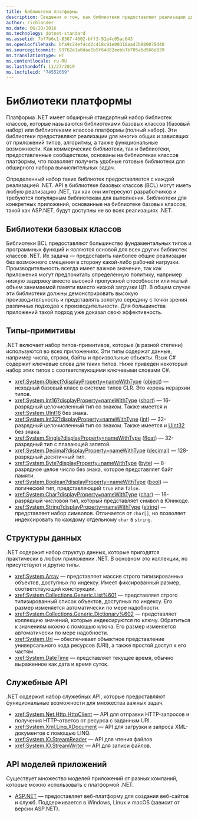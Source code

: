 ```yaml
---
title: Библиотеки платформы
description: Сведения о том, как библиотеки предоставляют реализации для многих общих и зависящих от приложений типов, алгоритмы, а также функциональные возможности.
author: richlander
ms.date: 06/20/2016
ms.technology: dotnet-standard
ms.assetid: 7b77b6c1-8367-4602-bff3-91e4c05ac643
ms.openlocfilehash: bfa9c24ef4cd2c418c91e00318aa47b889078d40
ms.sourcegitcommit: 93762e1a0dae1b5f64d82eebb7b705a6d566d839
ms.translationtype: HT
ms.contentlocale: ru-RU
ms.lasthandoff: 11/27/2019
ms.locfileid: "74552659"
---
```

# <a name="framework-libraries"></a>Библиотеки платформы

Платформа .NET имеет обширный стандартный набор библиотек классов, которые называются библиотеками базовых классов (базовый набор) или библиотеками классов платформы (полный набор). Эти библиотеки предоставляют реализации для многих общих и зависящих от приложений типов, алгоритмы, а также функциональные возможности. Как коммерческие библиотеки, так и библиотеки, предоставленные сообществом, основаны на библиотеках классов платформы, что позволяет получить удобные готовые библиотеки для обширного набора вычислительных задач.

Определенный набор таких библиотек предоставляется с каждой реализацией .NET. API в библиотеке базовых классов (BCL) могут иметь любую реализацию .NET, так как они интересуют разработчиков и требуются популярным библиотекам для выполнения. Библиотеки для конкретных приложений, основанные на библиотеке базовых классов, такой как ASP.NET, будут доступны не во всех реализациях .NET.

## <a name="base-class-libraries"></a>Библиотеки базовых классов

Библиотеки BCL предоставляют большинство фундаментальных типов и программных функций и являются основой для всех других библиотек классов .NET. Их задача — предоставить наиболее общие реализации без возможного смещения в сторону какой-либо рабочей нагрузки. Производительность всегда имеет важное значение, так как приложения могут предпочитать определенную политику, например низкую задержку вместо высокой пропускной способности или малый объем занимаемой памяти вместо низкой загрузки ЦП. В общем случае эти библиотеки должны демонстрировать высокую производительность и представлять золотую середину с точки зрения различных подходов к производительности. Для большинства приложений такой подход уже доказал свою эффективность.

## <a name="primitive-types"></a>Типы-примитивы

.NET включает набор типов-примитивов, которые (в разной степени) используются во всех приложениях. Эти типы содержат данные, например числа, строки, байты и произвольные объекты. Язык C# содержит ключевые слова для таких типов. Ниже приведен некоторый набор этих типов с соответствующими ключевыми словами C#.

* <xref:System.Object?displayProperty=nameWithType> ([object](../csharp/language-reference/builtin-types/reference-types.md#the-object-type)) — исходный базовый класс в системе типов CLR. Это корень иерархии типов.
* <xref:System.Int16?displayProperty=nameWithType> ([short](../csharp/language-reference/builtin-types/integral-numeric-types.md)) — 16-разрядный целочисленный тип со знаком. Также имеется и <xref:System.UInt16> без знака.
* <xref:System.Int32?displayProperty=nameWithType> ([int](../csharp/language-reference/builtin-types/integral-numeric-types.md)) — 32-разрядный целочисленный тип со знаком. Также имеется и [UInt32](../csharp/language-reference/builtin-types/integral-numeric-types.md) без знака.
* <xref:System.Single?displayProperty=nameWithType> ([float](../csharp/language-reference/builtin-types/floating-point-numeric-types.md)) — 32-разрядный тип с плавающей запятой.
* <xref:System.Decimal?displayProperty=nameWithType> ([decimal](../csharp/language-reference/builtin-types/floating-point-numeric-types.md)) — 128-разрядный десятичный тип.
* <xref:System.Byte?displayProperty=nameWithType> ([byte](../csharp/language-reference/builtin-types/integral-numeric-types.md)) — 8-разрядное целое число без знака, которое представляет байт памяти.
* <xref:System.Boolean?displayProperty=nameWithType> ([bool](../csharp/language-reference/builtin-types/bool.md)) — логический тип, представляющий `true` или `false`.
* <xref:System.Char?displayProperty=nameWithType> ([char](../csharp/language-reference/builtin-types/char.md)) — 16-разрядный числовой тип, который представляет символ в Юникоде.
* <xref:System.String?displayProperty=nameWithType> ([string](../csharp/language-reference/builtin-types/reference-types.md#the-string-type)) — представляет набор символов. Отличается от `char[]`, но позволяет индексировать по каждому отдельному `char` в `string`.

## <a name="data-structures"></a>Структуры данных

.NET содержит набор структур данных, которые пригодятся практически в любом приложении .NET. В основном это коллекции, но присутствуют и другие типы.

* <xref:System.Array> — представляет массив строго типизированных объектов, доступных по индексу. Имеет фиксированный размер, соответствующий конструкции.
* <xref:System.Collections.Generic.List%601> — представляет строго типизированный список объектов, доступных по индексу. Его размер изменяется автоматически по мере надобности.
* <xref:System.Collections.Generic.Dictionary%602> — представляет коллекцию значений, которые индексируются по ключу. Обратиться к значениям можно с помощью ключа. Его размер изменяется автоматически по мере надобности.
* <xref:System.Uri> — обеспечивает объектное представление универсального кода ресурсов (URI), а также простой доступ к его частям.
* <xref:System.DateTime> — представляет текущее время, обычно выраженное как дата и время суток.

## <a name="utility-apis"></a>Служебные API

.NET содержит набор служебных API, которые предоставляют функциональные возможности для множества важных задач.

* <xref:System.Net.Http.HttpClient> — API для отправки HTTP-запросов и получения HTTP-ответов от ресурса с заданным URI.
* <xref:System.Xml.Linq.XDocument> — API для загрузки и запроса XML-документов с помощью LINQ.
* <xref:System.IO.StreamReader> — API для чтения файлов. 
* <xref:System.IO.StreamWriter> — API для записи файлов.

## <a name="app-model-apis"></a>API моделей приложений

Существует множество моделей приложений от разных компаний, которые можно использовать с платформой .NET.

* [ASP.NET](https://www.asp.net) — предоставляет веб-платформу для создания веб-сайтов и служб. Поддерживается в Windows, Linux и macOS (зависит от версии ASP.NET).
